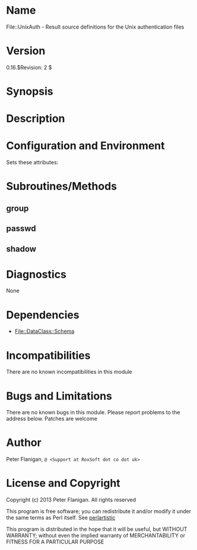 # Name

File::UnixAuth - Result source definitions for the Unix authentication files

# Version

0.16.$Revision: 2 $

# Synopsis

# Description

# Configuration and Environment

Sets these attributes:

# Subroutines/Methods

## group

## passwd

## shadow

# Diagnostics

None

# Dependencies

- [File::DataClass::Schema](https://metacpan.org/module/File::DataClass::Schema)

# Incompatibilities

There are no known incompatibilities in this module

# Bugs and Limitations

There are no known bugs in this module.
Please report problems to the address below.
Patches are welcome

# Author

Peter Flanigan, `@ <Support at RoxSoft dot co dot uk>`

# License and Copyright

Copyright (c) 2013 Peter Flanigan. All rights reserved

This program is free software; you can redistribute it and/or modify it
under the same terms as Perl itself. See [perlartistic](https://metacpan.org/module/perlartistic)

This program is distributed in the hope that it will be useful,
but WITHOUT WARRANTY; without even the implied warranty of
MERCHANTABILITY or FITNESS FOR A PARTICULAR PURPOSE
